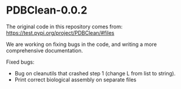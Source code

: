 # PDBClean-0.0.2

The original code in this repository comes from: https://test.pypi.org/project/PDBClean/#files 

We are working on fixing bugs in the code, and writing a more comprehensive documentation. 

Fixed bugs:

  - Bug on cleanutils that crashed step 1 (change L from list to string). 
  - Print correct biological assembly on separate files
